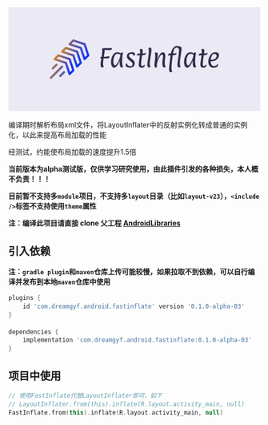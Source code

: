![FastInflate](./logo.png)

编译期时解析布局xml文件，将LayoutInflater中的反射实例化转成普通的实例化，以此来提高布局加载的性能

经测试，约能使布局加载的速度提升1.5倍

**当前版本为alpha测试版，仅供学习研究使用，由此插件引发的各种损失，本人概不负责！！！**

**目前暂不支持多`module`项目，不支持多`layout`目录（比如`layout-v23`），`<include />`标签不支持使用`theme`属性**


**注：编译此项目请直接 clone 父工程 [AndroidLibraries](https://github.com/dreamgyf/AndroidLibraries)**

## 引入依赖

**注：`gradle plugin`和`maven`仓库上传可能较慢，如果拉取不到依赖，可以自行编译并发布到本地`maven`仓库中使用**

```groovy
plugins {
    id 'com.dreamgyf.android.fastinflate' version '0.1.0-alpha-03'
}

dependencies {
    implementation 'com.dreamgyf.android.fastinflate:0.1.0-alpha-03'
}
```

## 项目中使用

```kotlin
// 使用FastInflate代替LayoutInflater即可，如下
// LayoutInflater.from(this).inflate(R.layout.activity_main, null)
FastInflate.from(this).inflate(R.layout.activity_main, null)
```